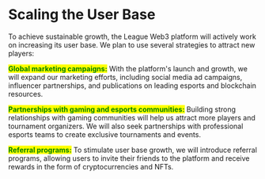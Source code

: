 # Scaling the User Base

To achieve sustainable growth, the League Web3 platform will actively work on increasing its user base. We plan to use several strategies to attract new players:

<mark style="color:green;">**Global marketing campaigns:**</mark> With the platform's launch and growth, we will expand our marketing efforts, including social media ad campaigns, influencer partnerships, and publications on leading esports and blockchain resources.

<mark style="color:green;">**Partnerships with gaming and esports communities:**</mark> Building strong relationships with gaming communities will help us attract more players and tournament organizers. We will also seek partnerships with professional esports teams to create exclusive tournaments and events.

<mark style="color:green;">**Referral programs:**</mark> To stimulate user base growth, we will introduce referral programs, allowing users to invite their friends to the platform and receive rewards in the form of cryptocurrencies and NFTs.
